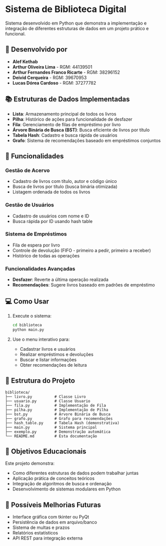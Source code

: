 # Sistema de Biblioteca Digital

Sistema desenvolvido em Python que demonstra a implementação e integração de diferentes estruturas de dados em um projeto prático e funcional.

## 👥 Desenvolvido por
- **Alef Kethab**
- **Arthur Oliveira Lima** - RGM: 44139501
- **Arthur Fernandes Franco Ricarte** - RGM: 38296152
- **Deivid Cerqueira** - RGM: 39670953
- **Lucas Dórea Cardoso** - RGM: 37277782

## 📚 Estruturas de Dados Implementadas

- **Lista**: Armazenamento principal de todos os livros
- **Pilha**: Histórico de ações para funcionalidade de desfazer
- **Fila**: Gerenciamento de filas de empréstimo por livro
- **Árvore Binária de Busca (BST)**: Busca eficiente de livros por título
- **Tabela Hash**: Cadastro e busca rápida de usuários
- **Grafo**: Sistema de recomendações baseado em empréstimos conjuntos

## 🚀 Funcionalidades

### Gestão de Acervo
- Cadastro de livros com título, autor e código único
- Busca de livros por título (busca binária otimizada)
- Listagem ordenada de todos os livros

### Gestão de Usuários
- Cadastro de usuários com nome e ID
- Busca rápida por ID usando hash table

### Sistema de Empréstimos
- Fila de espera por livro
- Controle de devolução (FIFO - primeiro a pedir, primeiro a receber)
- Histórico de todas as operações

### Funcionalidades Avançadas
- **Desfazer**: Reverte a última operação realizada
- **Recomendações**: Sugere livros baseado em padrões de empréstimo

## 💻 Como Usar

1. Execute o sistema:
   ```bash
   cd biblioteca
   python main.py
   ```

2. Use o menu interativo para:
   - Cadastrar livros e usuários
   - Realizar empréstimos e devoluções
   - Buscar e listar informações
   - Obter recomendações de leitura

## 📁 Estrutura do Projeto

```
biblioteca/
├── livro.py          # Classe Livro
├── usuario.py        # Classe Usuario
├── fila.py           # Implementação de Fila
├── pilha.py          # Implementação de Pilha
├── bst.py            # Árvore Binária de Busca
├── grafo.py          # Grafo para recomendações
├── hash_table.py     # Tabela Hash (demonstrativa)
├── main.py           # Sistema principal
├── exemplo.py        # Demonstração automática
└── README.md         # Esta documentação
```

## 🎯 Objetivos Educacionais

Este projeto demonstra:
- Como diferentes estruturas de dados podem trabalhar juntas
- Aplicação prática de conceitos teóricos
- Integração de algoritmos de busca e ordenação
- Desenvolvimento de sistemas modulares em Python

## 🔧 Possíveis Melhorias Futuras

- Interface gráfica com tkinter ou PyQt
- Persistência de dados em arquivo/banco
- Sistema de multas e prazos
- Relatórios estatísticos
- API REST para integração externa
